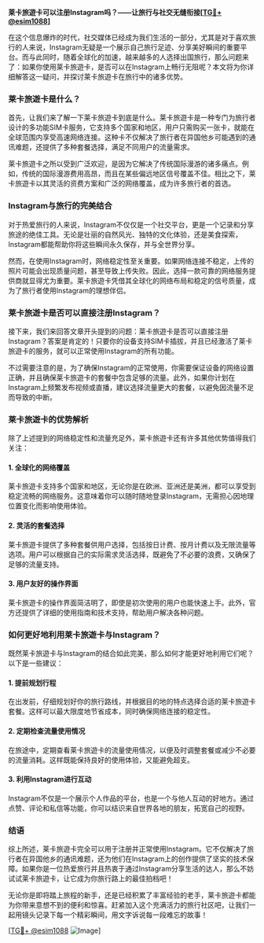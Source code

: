 **莱卡旅遊卡可以注册Instagram吗？——让旅行与社交无缝衔接[[TG💪+ @esim1088](https://t.me/s/esim1088)]**

在这个信息爆炸的时代，社交媒体已经成为我们生活的一部分，尤其是对于喜欢旅行的人来说，Instagram无疑是一个展示自己旅行足迹、分享美好瞬间的重要平台。而与此同时，随着全球化的加速，越来越多的人选择出国旅行，那么问题来了：如果你使用莱卡旅遊卡，是否可以在Instagram上畅行无阻呢？本文将为你详细解答这一疑问，并探讨莱卡旅遊卡在旅行中的诸多优势。

### 莱卡旅遊卡是什么？

首先，让我们来了解一下莱卡旅遊卡到底是什么。莱卡旅遊卡是一种专门为旅行者设计的多功能SIM卡服务，它支持多个国家和地区，用户只需购买一张卡，就能在全球范围内享受高速网络连接。这种卡不仅解决了旅行者在异国他乡可能遇到的通讯难题，还提供了多种套餐选择，满足不同用户的流量需求。

莱卡旅遊卡之所以受到广泛欢迎，是因为它解决了传统国际漫游的诸多痛点。例如，传统的国际漫游费用高昂，而且在某些偏远地区信号覆盖不佳。相比之下，莱卡旅遊卡以其灵活的资费方案和广泛的网络覆盖，成为许多旅行者的首选。

### Instagram与旅行的完美结合

对于热爱旅行的人来说，Instagram不仅仅是一个社交平台，更是一个记录和分享旅途的绝佳工具。无论是壮丽的自然风光、独特的文化体验，还是美食探索，Instagram都能帮助你将这些瞬间永久保存，并与全世界分享。

然而，在使用Instagram时，网络稳定性至关重要。如果网络连接不稳定，上传的照片可能会出现质量问题，甚至导致上传失败。因此，选择一款可靠的网络服务提供商就显得尤为重要。莱卡旅遊卡凭借其全球化的网络布局和稳定的信号质量，成为了旅行者使用Instagram的理想伴侣。

### 莱卡旅遊卡是否可以直接注册Instagram？

接下来，我们来回答文章开头提到的问题：莱卡旅遊卡是否可以直接注册Instagram？答案是肯定的！只要你的设备支持SIM卡插拔，并且已经激活了莱卡旅遊卡的服务，就可以正常使用Instagram的所有功能。

不过需要注意的是，为了确保Instagram的正常使用，你需要保证设备的网络设置正确，并且确保莱卡旅遊卡的套餐中包含足够的流量。此外，如果你计划在Instagram上频繁发布视频或直播，建议选择流量更大的套餐，以避免因流量不足而导致的中断。

### 莱卡旅遊卡的优势解析

除了上述提到的网络稳定性和流量充足外，莱卡旅遊卡还有许多其他优势值得我们关注：

#### 1. 全球化的网络覆盖

莱卡旅遊卡支持多个国家和地区，无论你是在欧洲、亚洲还是美洲，都可以享受到稳定流畅的网络服务。这意味着你可以随时随地登录Instagram，无需担心因地理位置变化而影响使用体验。

#### 2. 灵活的套餐选择

莱卡旅遊卡提供了多种套餐供用户选择，包括按日计费、按月计费以及无限流量等选项。用户可以根据自己的实际需求灵活选择，既避免了不必要的浪费，又确保了足够的流量支持。

#### 3. 用户友好的操作界面

莱卡旅遊卡的操作界面简洁明了，即使是初次使用的用户也能快速上手。此外，官方还提供了详细的使用指南和技术支持，帮助用户解决各种问题。

### 如何更好地利用莱卡旅遊卡与Instagram？

既然莱卡旅遊卡与Instagram的结合如此完美，那么如何才能更好地利用它们呢？以下是一些建议：

#### 1. 提前规划行程

在出发前，仔细规划好你的旅行路线，并根据目的地的特点选择合适的莱卡旅遊卡套餐。这样可以最大限度地节省成本，同时确保网络连接的稳定性。

#### 2. 定期检查流量使用情况

在旅途中，定期查看莱卡旅遊卡的流量使用情况，以便及时调整套餐或减少不必要的流量消耗。这样既能保持良好的使用体验，又能避免超支。

#### 3. 利用Instagram进行互动

Instagram不仅是一个展示个人作品的平台，也是一个与他人互动的好地方。通过点赞、评论和私信等功能，你可以结识来自世界各地的朋友，拓宽自己的视野。

### 结语

综上所述，莱卡旅遊卡完全可以用于注册并正常使用Instagram。它不仅解决了旅行者在异国他乡的通讯难题，还为他们在Instagram上的创作提供了坚实的技术保障。如果你是一位热爱旅行并且热衷于通过Instagram分享生活的达人，那么不妨试试莱卡旅遊卡，让它成为你旅行路上的最佳拍档吧！

无论你是即将踏上旅程的新手，还是已经积累了丰富经验的老手，莱卡旅遊卡都能为你带来意想不到的便利和惊喜。赶紧加入这个充满活力的旅行社区吧，让我们一起用镜头记录下每一个精彩瞬间，用文字诉说每一段难忘的故事！

[[TG💪+ @esim1088](https://t.me/s/esim1088) ![Image](https://i.postimg.cc/4NQfJmqS/Snipaste-2025-05-13-00-14-12.png)]